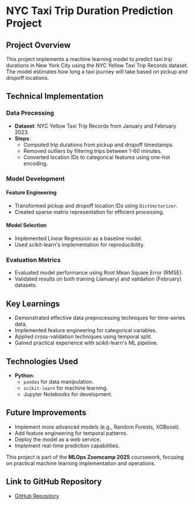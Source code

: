 # NYC Taxi Trip Duration Prediction Project

## Project Overview
This project implements a machine learning model to predict taxi trip durations in New York City using the NYC Yellow Taxi Trip Records dataset. The model estimates how long a taxi journey will take based on pickup and dropoff locations.

## Technical Implementation

### Data Processing
- **Dataset**: NYC Yellow Taxi Trip Records from January and February 2023.
- **Steps**:
    - Computed trip durations from pickup and dropoff timestamps.
    - Removed outliers by filtering trips between 1-60 minutes.
    - Converted location IDs to categorical features using one-hot encoding.

### Model Development

#### Feature Engineering
- Transformed pickup and dropoff location IDs using `DictVectorizer`.
- Created sparse matrix representation for efficient processing.

#### Model Selection
- Implemented Linear Regression as a baseline model.
- Used scikit-learn's implementation for reproducibility.

### Evaluation Metrics
- Evaluated model performance using Root Mean Square Error (RMSE).
- Validated results on both training (January) and validation (February) datasets.

## Key Learnings
- Demonstrated effective data preprocessing techniques for time-series data.
- Implemented feature engineering for categorical variables.
- Applied cross-validation techniques using temporal split.
- Gained practical experience with scikit-learn's ML pipeline.

## Technologies Used
- **Python**:
    - `pandas` for data manipulation.
    - `scikit-learn` for machine learning.
    - Jupyter Notebooks for development.

## Future Improvements
- Implement more advanced models (e.g., Random Forests, XGBoost).
- Add feature engineering for temporal patterns.
- Deploy the model as a web service.
- Implement real-time prediction capabilities.

This project is part of the **MLOps Zoomcamp 2025** coursework, focusing on practical machine learning implementation and operations.

## Link to GitHub Repository
- [GitHub Repository](https://github.com/codac-black/mlops_zoomcamp2025)